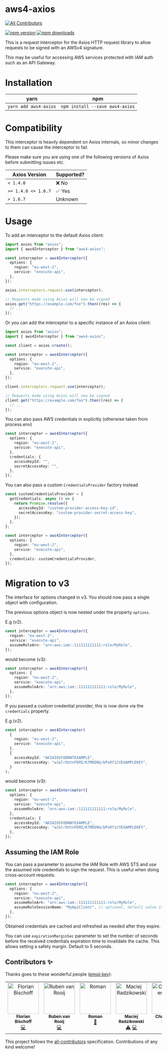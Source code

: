 # aws4-axios

<!-- ALL-CONTRIBUTORS-BADGE:START - Do not remove or modify this section -->
[![All Contributors](https://img.shields.io/badge/all_contributors-7-orange.svg?style=flat-square)](#contributors-)
<!-- ALL-CONTRIBUTORS-BADGE:END -->

[![npm version](https://img.shields.io/npm/v/aws4-axios.svg?style=flat-square)](https://www.npmjs.org/package/aws4-axios)
[![npm downloads](https://img.shields.io/npm/dm/aws4-axios.svg?style=flat-square)](http://npm-stat.com/charts.html?package=aws4-axios)

This is a request interceptor for the Axios HTTP request library to allow requests to be signed with an AWSv4 signature.

This may be useful for accessing AWS services protected with IAM auth such as an API Gateway.

# Installation

| yarn                  | npm                             |
| --------------------- | ------------------------------- |
| `yarn add aws4-axios` | `npm install --save aws4-axios` |

# Compatibility

This interceptor is heavily dependent on Axios internals, so minor changes to them can cause the interceptor to fail.

Please make sure you are using one of the following versions of Axios before submitting issues etc.

| Axios Version       | Supported? |
| ------------------- | ---------- |
| `< 1.4.0`           | ❌ No      |
| `>= 1.4.0 <= 1.6.7` | ✅ Yes     |
| `> 1.6.7`           | Unknown    |

# Usage

To add an interceptor to the default Axios client:

```typescript
import axios from "axios";
import { aws4Interceptor } from "aws4-axios";

const interceptor = aws4Interceptor({
  options: {
    region: "eu-west-2",
    service: "execute-api",
  },
});

axios.interceptors.request.use(interceptor);

// Requests made using Axios will now be signed
axios.get("https://example.com/foo").then((res) => {
  // ...
});
```

Or you can add the interceptor to a specific instance of an Axios client:

```typescript
import axios from "axios";
import { aws4Interceptor } from "aws4-axios";

const client = axios.create();

const interceptor = aws4Interceptor({
  options: {
    region: "eu-west-2",
    service: "execute-api",
  },
});

client.interceptors.request.use(interceptor);

// Requests made using Axios will now be signed
client.get("https://example.com/foo").then((res) => {
  // ...
});
```

You can also pass AWS credentials in explicitly (otherwise taken from process.env)

```typescript
const interceptor = aws4Interceptor({
  options: {
    region: "eu-west-2",
    service: "execute-api",
  },
  credentials: {
    accessKeyId: "",
    secretAccessKey: "",
  },
});
```

You can also pass a custom `CredentialsProvider` factory instead

```typescript
const customCredentialsProvider = {
  getCredentials: async () => {
    return Promise.resolve({
      accessKeyId: "custom-provider-access-key-id",
      secretAccessKey: "custom-provider-secret-access-key",
    });
  },
};

const interceptor = aws4Interceptor({
  options: {
    region: "eu-west-2",
    service: "execute-api",
  },
  credentials: customCredentialsProvider,
});
```

# Migration to v3

The interface for options changed in v3. You should now pass a single object with configuration.

The previous options object is now nested under the property `options`.

E.g (v2).

```typescript
const interceptor = aws4Interceptor({
  region: "eu-west-2",
  service: "execute-api",
  assumeRoleArn: "arn:aws:iam::111111111111:role/MyRole",
});
```

would become (v3):

```typescript
const interceptor = aws4Interceptor({
  options: {
    region: "eu-west-2",
    service: "execute-api",
    assumeRoleArn: "arn:aws:iam::111111111111:role/MyRole",
  },
});
```

If you passed a custom credential provider, this is now done via the `credentials` property.

E.g (v2).

```typescript
const interceptor = aws4Interceptor(
  {
    region: "eu-west-2",
    service: "execute-api",
  },
  {
    accessKeyId: "AKIAIOSFODNN7EXAMPLE",
    secretAccessKey: "wJalrXUtnFEMI/K7MDENG/bPxRfiCYEXAMPLEKEY",
  }
);
```

would become (v3):

```typescript
const interceptor = aws4Interceptor({
  options: {
    region: "eu-west-2",
    service: "execute-api",
    assumeRoleArn: "arn:aws:iam::111111111111:role/MyRole",
  },
  credentials: {
    accessKeyId: "AKIAIOSFODNN7EXAMPLE",
    secretAccessKey: "wJalrXUtnFEMI/K7MDENG/bPxRfiCYEXAMPLEKEY",
  },
});
```

## Assuming the IAM Role

You can pass a parameter to assume the IAM Role with AWS STS
and use the assumed role credentials to sign the request.
This is useful when doing cross-account requests.

```typescript
const interceptor = aws4Interceptor({
  options: {
    region: "eu-west-2",
    service: "execute-api",
    assumeRoleArn: "arn:aws:iam::111111111111:role/MyRole",
    assumeRoleSessionName: "MyApiClient", // optional, default value is "axios"
  },
});
```

Obtained credentials are cached and refreshed as needed after they expire.

You can use `expirationMarginSec` parameter to set the number of seconds
before the received credentials expiration time to invalidate the cache.
This allows setting a safety margin. Default to 5 seconds.

## Contributors ✨

Thanks goes to these wonderful people ([emoji key](https://allcontributors.org/docs/en/emoji-key)):

<!-- ALL-CONTRIBUTORS-LIST:START - Do not remove or modify this section -->
<!-- prettier-ignore-start -->
<!-- markdownlint-disable -->
<table>
  <tbody>
    <tr>
      <td align="center" valign="top" width="14.28%"><a href="https://github.com/florianbepunkt"><img src="https://avatars.githubusercontent.com/u/8314202?v=4?s=100" width="100px;" alt="Florian Bischoff"/><br /><sub><b>Florian Bischoff</b></sub></a><br /><a href="https://github.com/jamesmbourne/aws4-axios/commits?author=florianbepunkt" title="Code">💻</a></td>
      <td align="center" valign="top" width="14.28%"><a href="https://github.com/rubenvanrooij"><img src="https://avatars.githubusercontent.com/u/875349?v=4?s=100" width="100px;" alt="Ruben van Rooij"/><br /><sub><b>Ruben van Rooij</b></sub></a><br /><a href="https://github.com/jamesmbourne/aws4-axios/commits?author=rubenvanrooij" title="Code">💻</a></td>
      <td align="center" valign="top" width="14.28%"><a href="https://www.ScaleLeap.com"><img src="https://avatars.githubusercontent.com/u/491247?v=4?s=100" width="100px;" alt="Roman"/><br /><sub><b>Roman</b></sub></a><br /><a href="https://github.com/jamesmbourne/aws4-axios/pulls?q=is%3Apr+reviewed-by%3Amoltar" title="Reviewed Pull Requests">👀</a></td>
      <td align="center" valign="top" width="14.28%"><a href="http://betterdev.blog"><img src="https://avatars.githubusercontent.com/u/4042673?v=4?s=100" width="100px;" alt="Maciej Radzikowski"/><br /><sub><b>Maciej Radzikowski</b></sub></a><br /><a href="https://github.com/jamesmbourne/aws4-axios/commits?author=m-radzikowski" title="Tests">⚠️</a> <a href="https://github.com/jamesmbourne/aws4-axios/commits?author=m-radzikowski" title="Code">💻</a></td>
      <td align="center" valign="top" width="14.28%"><a href="https://www.ballpointcarrot.net"><img src="https://avatars.githubusercontent.com/u/96404?v=4?s=100" width="100px;" alt="Christopher Kruse"/><br /><sub><b>Christopher Kruse</b></sub></a><br /><a href="https://github.com/jamesmbourne/aws4-axios/commits?author=ballpointcarrot" title="Tests">⚠️</a></td>
      <td align="center" valign="top" width="14.28%"><a href="https://plus.google.com/photos/104306225331370072882/albums"><img src="https://avatars.githubusercontent.com/u/8565700?v=4?s=100" width="100px;" alt="James Hu"/><br /><sub><b>James Hu</b></sub></a><br /><a href="https://github.com/jamesmbourne/aws4-axios/commits?author=james-hu" title="Code">💻</a></td>
      <td align="center" valign="top" width="14.28%"><a href="https://code.dblock.org"><img src="https://avatars.githubusercontent.com/u/542335?v=4?s=100" width="100px;" alt="Daniel (dB.) Doubrovkine"/><br /><sub><b>Daniel (dB.) Doubrovkine</b></sub></a><br /><a href="https://github.com/jamesmbourne/aws4-axios/commits?author=dblock" title="Code">💻</a></td>
    </tr>
  </tbody>
</table>

<!-- markdownlint-restore -->
<!-- prettier-ignore-end -->

<!-- ALL-CONTRIBUTORS-LIST:END -->

This project follows the [all-contributors](https://github.com/all-contributors/all-contributors) specification. Contributions of any kind welcome!
